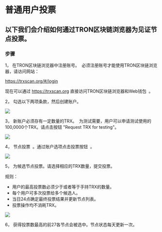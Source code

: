 # 普通用户投票

## 以下我们会介绍如何通过TRON区块链浏览器为见证节点投票。

### 步骤

1， 在TRON区块链浏览器中注册账号。  必须注册账号才能使用TRON区块链浏览器，请访问网站：    

   https://trxscan.org/#/login  

   现在可以通过 https://trxscan.org 直接访问TRON区块链浏览器和Web钱包  。

2， 勾选以下两项条款，然后创建账户。

![](https://raw.githubusercontent.com/ybhgenius/Documentation/master/images/running_a_delegate/create_an_account.jpg)

3， 新账户必须存有一定数量的TRX。  为测试需要，用户可以申请测试使用的100,0000个TRX。请点击按钮 "Request TRX for testing"。          

![](https://raw.githubusercontent.com/ybhgenius/Documentation/master/images/running_a_delegate/request_for_testing.jpg)

4， 节点投票  。通过账户选项点击投票按钮  。

![](https://raw.githubusercontent.com/ybhgenius/Documentation/master/images/running_a_delegate/votes.png)

5， 为候选节点投票。请选择相应的TRX数量，提交投票。

规则：
   + 用户的最高投票数必须少于或者等于手持TRX的数量。
   + 每个用户可多次投票给多个候选人。
   + 当日24点确定最终投票结果并更新节点列表。
   + 投票操作均不消耗TRX。

![](https://raw.githubusercontent.com/ybhgenius/Documentation/master/images/running_a_delegate/submit_vote.png)

6， 获得投票数最高的前27各节点会被选中。节点状态每天更新一次。

